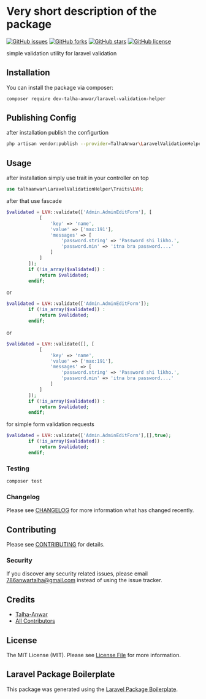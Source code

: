 # Very short description of the package

[![GitHub issues](https://img.shields.io/github/issues/dev-talha-anwar/laravel-validation-helper)](https://packagist.org/packages/talha-anwar/laravel-validation-helper)
[![GitHub forks](https://img.shields.io/github/forks/dev-talha-anwar/laravel-validation-helper)](https://travis-ci.org/talha-anwar/laravel-validation-helper)
[![GitHub stars](https://img.shields.io/github/stars/dev-talha-anwar/laravel-validation-helper)](https://scrutinizer-ci.com/g/talha-anwar/laravel-validation-helper)
[![GitHub license](https://img.shields.io/github/license/dev-talha-anwar/laravel-validation-helper)](https://packagist.org/packages/talha-anwar/laravel-validation-helper)

simple validation utility for laravel validation

## Installation

You can install the package via composer:

```bash
composer require dev-talha-anwar/laravel-validation-helper
```

## Publishing Config

after installation publish the configurtion

```bash
php artisan vendor:publish --provider=TalhaAnwar\LaravelValidationHelper\LaravelValidationHelperServiceProvider
```


## Usage

after installation simply use trait in your controller on top
``` php
use talhaanwar\LaravelValidationHelper\Traits\LVH;

```
after that use fascade

``` php
$validated = LVH::validate(['Admin.AdminEditForm'], [
            [
                'key' => 'name',
                'value' => ['max:191'],
                'messages' => [
                    'password.string' => 'Password shi likho.',
                    'password.min' => 'itna bra password....'
                ]
            ]
        ]);
        if (!is_array($validated)) :
            return $validated;
        endif;
```
or

``` php
$validated = LVH::validate(['Admin.AdminEditForm']);
        if (!is_array($validated)) :
            return $validated;
        endif;

```
or

``` php
$validated = LVH::validate([], [
            [
                'key' => 'name',
                'value' => ['max:191'],
                'messages' => [
                    'password.string' => 'Password shi likho.',
                    'password.min' => 'itna bra password....'
                ]
            ]
        ]);
        if (!is_array($validated)) :
            return $validated;
        endif;
```
for simple form validation requests

``` php
$validated = LVH::validate(['Admin.AdminEditForm'],[],true);
        if (!is_array($validated)) :
            return $validated;
        endif;
```



### Testing

``` bash
composer test
```

### Changelog

Please see [CHANGELOG](CHANGELOG.md) for more information what has changed recently.

## Contributing

Please see [CONTRIBUTING](CONTRIBUTING.md) for details.

### Security

If you discover any security related issues, please email 786anwartalha@gmail.com instead of using the issue tracker.

## Credits

- [Talha-Anwar](https://github.com/talha-anwar)
- [All Contributors](../../contributors)

## License

The MIT License (MIT). Please see [License File](LICENSE.md) for more information.

## Laravel Package Boilerplate

This package was generated using the [Laravel Package Boilerplate](https://laravelpackageboilerplate.com).